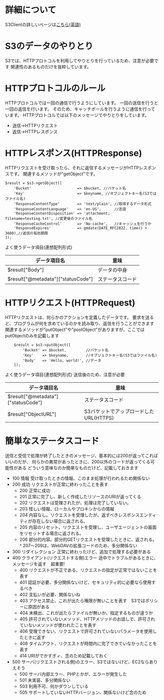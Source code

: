 # 詳細について
S3Clientの詳しいページは<a href="https://docs.aws.amazon.com/aws-sdk-php/v3/api/class-Aws.S3.S3Client.html">こちら(英語)</a>

# S3のデータのやりとり
S3では、HTTPプロトコルを利用してやりとりを行っているため、注意が必要です
関連性のあるものだけを抜粋しています。

# HTTPプロトコルのルール
HTTPプロトコルでは一回の通信で行うようにしています。
一回の送信を行うと一回の返信を行います。
そのため、キャッチボールを行うように通信を行っています。
HTTPプロトコルでは以下のメッセージでやりとりをしています。

- 送信->HTTPリクエスト
- 返信->HTTPレスポンス

# HTTPレスポンス(HTTPResponse)
HTTPリクエストを受け取ったら、それに返信するメッセージがHTTPレスポンスです。
関連するメソッドが"getObject"です。
```
$result = $s3->getObject([
    'Bucket'                     => $bucket, //バケット名
    'Key'                        => $keyname, //オブジェクトキー名(S3ではファイル名)
    'ResponseContentType'        => 'text/plain', //取得するデータ形式
    'ResponseContentLanguage'    => 'en-US',      //言語
    'ResponseContentDisposition' => 'attachment; filename=testing.txt', //変更後のファイル名
    'ResponseCacheControl'       => 'No-cache',   //キャッシュを行うか
    'ResponseExpires'            => gmdate(DATE_RFC2822, time() + 3600),//返信の有効期限
]);
```
よく使うデータ項目(連想配列形式)

| データ項目名 | 意味 |
----|---- 
| $result["Body"] | データの中身 |
| $result["@metadata"]["statusCode"] | ステータスコード |

# HTTPリクエスト(HTTPRequest)
HTTPリクエストは、何らかのアクションを定義したデータです。
要求を送ると、プログラムが何を求めているのかを読み取り、返信を行うことができます
関連するメソッドが"putObject"や"postObject"がありますが、ここではputObjectのみを記載します
```
    $result = $s3->putObject([
        'Bucket' => $bucket,         //バケット名
        'Key'    => $keyname,        //オブジェクトキー名(S3ではファイル名)
        'Body'   => 'Hello, world!', //データ
    ]);
```

よく使うデータ項目(連想配列形式)
送信後のため、注意が必要

| データ項目名 | 意味 |
----|---- 
| $result["@metadata"]["statusCode"] | ステータスコード |
| $result["ObjectURL"] | S3バケットでアップロードしたURL(HTTPS) | 

# 簡単なステータスコード
送信と受信で処理が終了したときのメッセージ、基本的には200が返ってこればいいのだが、
何らかの異常があったときに、200以外のコードが返ってくる可能性がある
どういう意味なのか簡単なものだけど、記載しておきます

- 100 情報 受け取ったときの情報、このまま処理が行われるため関係ない
- 200 成功 リクエストが正常に終わったことを表す
  - 200 正常に成功
  - 201 正常に完了し、新しく作成したリソースのURIが返ってくる
  - 202 リクエストは受理されたが、処理は完了していない。
  - 203 怪しい情報、ローカルやプロキシからの情報
  - 204 内容なし。リクエストを受理したが、返すべきレスポンスエンティティが存在しない場合に返される。
  - 205 内容のリセット。リクエストを受理し、ユーザエージェントの画面をリセットする場合に返される。
  - 206 部分的内容。部分的GETリクエストを受理したときに、返される。
  ^ 207～209は、WebDAVの拡張コードのため、多分関係ない
- 300 リダイレクション 正常に終わったけど、追加で処理する必要がある
- 400 クライアント(リクエストする側)エラー 途中でトラブルがあるときに、メッセージを返す　超重要!
  - 400 リクエストが不正である、リクエストの指定が正常ではないことを表す
  - 401 認証が必要、多分関係ないけど、セキュリティ的に必要なら使用するべき
  - 402 支払いが必要、関係ないね
  - 403 アクセス禁止、これが出たら権限が無いことを表す　S3ではポリシーに原因がある
  - 404 未検出、これが出たらファイルが無いか、指定するものが違うか
  - 405 許可されていないメソッド、HTTPメソッドのお話しで、許可されていないメソッドが使われたことを表す
  - 406 受理できない、リクエストで許可されていないパラメータを使用したときに返す
  - 408 タイムアウト、リクエストが時間内に完了できていなかったことを表す
  - 414 URIがでかすぎィ、念のため記載しておく
- 500 サーバ(リクエストされる側)のエラー、S3ではないけど、EC2ならありえそう
  - 500 サーバ内部エラー、PHPとかが、エラーが発生した
  - 501 未実装、多分関係ない
  - 503 利用不可、何かダウンしている
  - 505 サポートしていないHTTPバージョン、関係ないけど念のため
